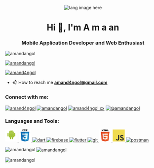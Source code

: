 <p align="center"><img width="30%" src="https://github.com/alansmathew/alansmathew/raw/master/lang.gif" alt="lang image here" /></p>

<h1 align="center">Hi 👋, I'm A m a an</h1>
<h3 align="center">Mobile Application Developer and Web Enthusiast</h3>

<p align="left"> <img src="https://komarev.com/ghpvc/?username=amandangol&label=Profile%20views&color=0e75b6&style=flat" alt="amandangol" /> </p>

<p align="left"> <a href="https://github.com/ryo-ma/github-profile-trophy"><img src="https://github-profile-trophy.vercel.app/?username=amandangol" alt="amandangol" /></a> </p>

<p align="left"> <a href="https://twitter.com/amand4ngol" target="blank"><img src="https://img.shields.io/twitter/follow/amand4ngol?logo=twitter&style=for-the-badge" alt="amand4ngol" /></a> </p>

- 📫 How to reach me **amand4ngol@gmail.com**

<h3 align="left">Connect with me:</h3>
<p align="left">
<a href="https://twitter.com/amand4ngol" target="blank"><img align="center" src="https://raw.githubusercontent.com/rahuldkjain/github-profile-readme-generator/master/src/images/icons/Social/twitter.svg" alt="amand4ngol" height="30" width="40" /></a>
<a href="https://linkedin.com/in/amandangol" target="blank"><img align="center" src="https://raw.githubusercontent.com/rahuldkjain/github-profile-readme-generator/master/src/images/icons/Social/linked-in-alt.svg" alt="amandangol" height="30" width="40" /></a>
<a href="https://instagram.com/amand4ngol.xx" target="blank"><img align="center" src="https://raw.githubusercontent.com/rahuldkjain/github-profile-readme-generator/master/src/images/icons/Social/instagram.svg" alt="amand4ngol.xx" height="30" width="40" /></a>
<a href="https://medium.com/@amandangol" target="blank"><img align="center" src="https://raw.githubusercontent.com/rahuldkjain/github-profile-readme-generator/master/src/images/icons/Social/medium.svg" alt="@amandangol" height="30" width="40" /></a>
</p>

<h3 align="left">Languages and Tools:</h3>
<p align="left"> <a href="https://developer.android.com" target="_blank" rel="noreferrer"> <img src="https://raw.githubusercontent.com/devicons/devicon/master/icons/android/android-original-wordmark.svg" alt="android" width="40" height="40"/> </a> <a href="https://www.w3schools.com/css/" target="_blank" rel="noreferrer"> <img src="https://raw.githubusercontent.com/devicons/devicon/master/icons/css3/css3-original-wordmark.svg" alt="css3" width="40" height="40"/> </a> <a href="https://dart.dev" target="_blank" rel="noreferrer"> <img src="https://www.vectorlogo.zone/logos/dartlang/dartlang-icon.svg" alt="dart" width="40" height="40"/> </a> <a href="https://firebase.google.com/" target="_blank" rel="noreferrer"> <img src="https://www.vectorlogo.zone/logos/firebase/firebase-icon.svg" alt="firebase" width="40" height="40"/> </a> <a href="https://flutter.dev" target="_blank" rel="noreferrer"> <img src="https://www.vectorlogo.zone/logos/flutterio/flutterio-icon.svg" alt="flutter" width="40" height="40"/> </a> <a href="https://git-scm.com/" target="_blank" rel="noreferrer"> <img src="https://www.vectorlogo.zone/logos/git-scm/git-scm-icon.svg" alt="git" width="40" height="40"/> </a> <a href="https://www.w3.org/html/" target="_blank" rel="noreferrer"> <img src="https://raw.githubusercontent.com/devicons/devicon/master/icons/html5/html5-original-wordmark.svg" alt="html5" width="40" height="40"/> </a> <a href="https://developer.mozilla.org/en-US/docs/Web/JavaScript" target="_blank" rel="noreferrer"> <img src="https://raw.githubusercontent.com/devicons/devicon/master/icons/javascript/javascript-original.svg" alt="javascript" width="40" height="40"/> </a> <a href="https://postman.com" target="_blank" rel="noreferrer"> <img src="https://www.vectorlogo.zone/logos/getpostman/getpostman-icon.svg" alt="postman" width="40" height="40"/> </a> </p>

<p><img align="left" src="https://github-readme-stats.vercel.app/api/top-langs?username=amandangol&show_icons=true&locale=en&layout=compact" alt="amandangol" /></p>

<p>&nbsp;<img align="center" src="https://github-readme-stats.vercel.app/api?username=amandangol&show_icons=true&locale=en" alt="amandangol" /></p>

<p><img align="center" src="https://github-readme-streak-stats.herokuapp.com/?user=amandangol&" alt="amandangol" /></p>
